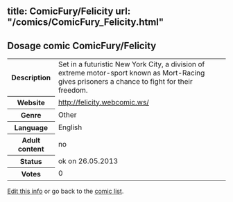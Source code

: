 title: ComicFury/Felicity
url: "/comics/ComicFury_Felicity.html"
---
Dosage comic ComicFury/Felicity
-----------------------------------------

<p id="msg"></p>
<script type="text/javascript">
if (window.location.search === '?edit_info_mail=sent_ok') {
  var elem = document.getElementById("msg");
  elem.innerHTML = 'Edited information sucessfully sent for review, which is usually done daily. Thanks!';
  elem.className = 'ok';
}
</script>
<table class="comicinfo">
<tr>
<th>Description</th><td>Set in a futuristic New York City, a division of extreme motor-sport known as Mort-Racing gives prisoners a chance to fight for their freedom.</td>
</tr>
<tr>
<th>Website</th><td><a href="http://felicity.webcomic.ws/">http://felicity.webcomic.ws/</a></td>
</tr>
<tr>
<th>Genre</th><td>Other</td>
</tr>
<tr>
<th>Language</th><td>English</td>
</tr>
<tr>
<th>Adult content</th><td>no</td>
</tr>
<tr>
<th>Status</th><td>ok on 26.05.2013</td>
</tr>
<tr>
<th>Votes</th><td>0</td>
</tr>
</table>

[Edit this info](ComicFury_Felicity_edit.html) or go back to the [comic list](../comic-index.html).
